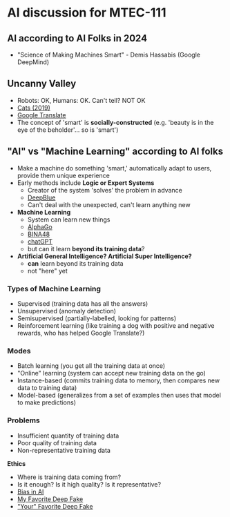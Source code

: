 # AI discussion for MTEC-111

## AI according to AI Folks in 2024
- "Science of Making Machines Smart" - Demis Hassabis (Google DeepMind)

## Uncanny Valley
- Robots: OK, Humans: OK. Can't tell? NOT OK
- [Cats (2019)](https://www.youtube.com/watch?v=FtSd844cI7U)
- [Google Translate](https://translate.google.com/)
- The concept of 'smart' is **socially-constructed** (e.g. 'beauty is in the eye of the beholder'... so is 'smart')

## "AI" vs "Machine Learning" according to AI folks
- Make a machine do something 'smart,' automatically adapt to users, provide them unique experience
- Early methods include **Logic or Expert Systems**
  - Creator of the system 'solves' the problem in advance
  - [DeepBlue](https://en.wikipedia.org/wiki/Deep_Blue_(chess_computer))
  - Can't deal with the unexpected, can't learn anything new
- **Machine Learning**
  - System can learn new things
  - [AlphaGo](https://en.wikipedia.org/wiki/AlphaGo)
  - [BINA48](https://www.hansonrobotics.com/bina48-9/)
  - [chatGPT](https://www.nytimes.com/2022/04/15/magazine/ai-language.html?searchResultPosition=2)
  - but can it learn **beyond its training data**?
- **Artificial General Intelligence? Artificial Super Intelligence?**
  - **can** learn beyond its training data
  - not "here" yet

### Types of Machine Learning
  - Supervised (training data has all the answers)
  - Unsupervised (anomaly detection)
  - Semisupervised (partially-labelled, looking for patterns)
  - Reinforcement learning (like training a dog with positive and negative rewards, who has helped Google Translate?)

### Modes
  - Batch learning (you get all the training data at once)
  - "Online" learning (system can accept new training data on the go)
  - Instance-based (commits training data to memory, then compares new data to training data)
  - Model-based (generalizes from a set of examples then uses that model to make predictions)

### Problems
  - Insufficient quantity of training data
  - Poor quality of training data
  - Non-representative training data

**Ethics**
- Where is training data coming from?
- Is it enough? Is it high quality? Is it representative?
- [Bias in AI](https://www.nytimes.com/2021/03/15/technology/artificial-intelligence-google-bias.html)
- [My Favorite Deep Fake](https://moondisaster.org/film)
- ["Your" Favorite Deep Fake](https://www.youtube.com/watch?v=VWrhRBb-1Ig)
